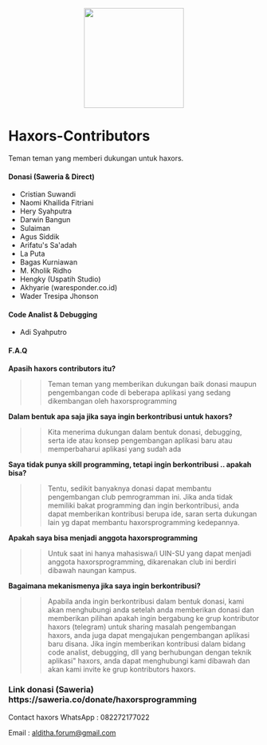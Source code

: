 <p align='center'>
<img src='https://avatars1.githubusercontent.com/u/44484256?s=460&u=fa6df5a9dd71657610e26ccdd0c5f03d85cb9296&v=4' width='200'>
</p>

# Haxors-Contributors
Teman teman yang memberi dukungan untuk haxors.

<h4>Donasi (Saweria & Direct)</h4>

- Cristian Suwandi
- Naomi Khailida Fitriani
- Hery Syahputra
- Darwin Bangun
- Sulaiman
- Agus Siddik
- Arifatu's Sa'adah
- La Puta
- Bagas Kurniawan
- M. Kholik Ridho
- Hengky (Uspatih Studio)
- Akhyarie (waresponder.co.id)
- Wader Tresipa Jhonson

<h4>Code Analist & Debugging</h4>

- Adi Syahputro


<h4>F.A.Q</h4>

<b>Apasih haxors contributors itu?</b> 

>> Teman teman yang memberikan dukungan baik donasi maupun pengembangan code di beberapa aplikasi yang sedang dikembangan oleh haxorsprogramming

<b>Dalam bentuk apa saja jika saya ingin berkontribusi untuk haxors?</b>

>> Kita menerima dukungan dalam bentuk donasi, debugging, serta ide atau konsep pengembangan aplikasi baru atau memperbaharui aplikasi yang sudah ada

<b>Saya tidak punya skill programming, tetapi ingin berkontribusi .. apakah bisa?</b>

>> Tentu, sedikit banyaknya donasi dapat membantu pengembangan club pemrogramman ini. Jika anda tidak memiliki bakat programming dan ingin berkontribusi, anda dapat memberikan kontribusi berupa ide, saran serta dukungan lain yg dapat membantu haxorsprogramming kedepannya. 

<b>Apakah saya bisa menjadi anggota haxorsprogramming</b>

>> Untuk saat ini hanya mahasiswa/i UIN-SU yang dapat menjadi anggota haxorsprogramming, dikarenakan club ini berdiri dibawah naungan kampus. 

<b>Bagaimana mekanismenya jika saya ingin berkontribusi?</b>

>> Apabila anda ingin berkontribusi dalam bentuk donasi, kami akan menghubungi anda setelah anda memberikan donasi dan memberikan pilihan apakah ingin bergabung ke grup kontributor haxors (telegram) untuk sharing masalah pengembangan haxors, anda juga dapat mengajukan pengembangan aplikasi baru disana. Jika ingin memberikan kontribusi dalam bidang code analist, debugging, dll yang berhubungan dengan teknik aplikasi" haxors, anda dapat menghubungi kami dibawah dan akan kami invite ke grup kontributors haxors. 


<h3>Link donasi (Saweria)
https://saweria.co/donate/haxorsprogramming</h3>

Contact haxors 
WhatsApp : 082272177022

Email : alditha.forum@gmail.com


